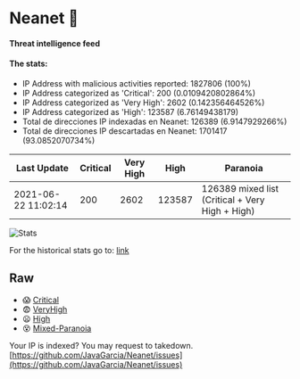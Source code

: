 # Neanet :hocho:
#### Threat intelligence feed
#### The stats:

- IP Address with malicious activities reported: 1827806 (100%)
- IP Address categorized as 'Critical':  200 (0.0109420802864%)
- IP Address categorized as 'Very High':  2602 (0.142356464526%)
- IP Address categorized as 'High':  123587 (6.76149438179)
- Total de direcciones IP indexadas en Neanet:  126389 (6.9147929266%)
- Total de direcciones IP descartadas en Neanet:  1701417 (93.0852070734%)

| Last Update | Critical | Very High | High | Paranoia |
| --- | --- | --- | --- | --- |
| 2021-06-22 11:02:14 | 200 | 2602 | 123587 | 126389 mixed list (Critical + Very High + High)|

![Stats](https://docs.google.com/spreadsheets/d/e/2PACX-1vSnaNMIXVabIpDJjufMlzH7poXnshF3mgd8Is1g9ytUEzVsP5my4Trn8f-xkoLLQ38xpL3HtmUexLo6/pubchart?oid=501124687&format=image)

For the historical stats go to: [link](/stats.csv)
## Raw
- :scream: [Critical](https://raw.githubusercontent.com/JavaGarcia/Neanet/master/blacklists/neanet_critical.txt)
- :fearful: [VeryHigh](https://raw.githubusercontent.com/JavaGarcia/Neanet/master/blacklists/neanet_veryHigh.txtt)
- :frowning: [High](https://raw.githubusercontent.com/JavaGarcia/Neanet/master/blacklists/neanet_high.txt)
- :dizzy_face: [Mixed-Paranoia](https://raw.githubusercontent.com/JavaGarcia/Neanet/master/blacklists/neanet_all.txt)


Your IP is indexed? You may request to takedown. [https://github.com/JavaGarcia/Neanet/issues](https://github.com/JavaGarcia/Neanet/issues)















































































































































































































































































































































































































































































































































































































































































































































































































































































































































































































































































































































































































































































































































































































































































































































































































































































































































































































































































































































































































































































































































































































































































































































































































































































































































































































































































































































































































































































































































































































































































































































































































































































































































































































































































































































































































































































































































































































































































































































































































































































































































































































































































































































































































































































































































































































































































































































































































































































































































































































































































































































































































































































































































































































































































































































































































































































































































































































































































































































































































































































































































































































































































































































































































































































































































































































































































































































































































































































































































































































































































































































































































































































































































